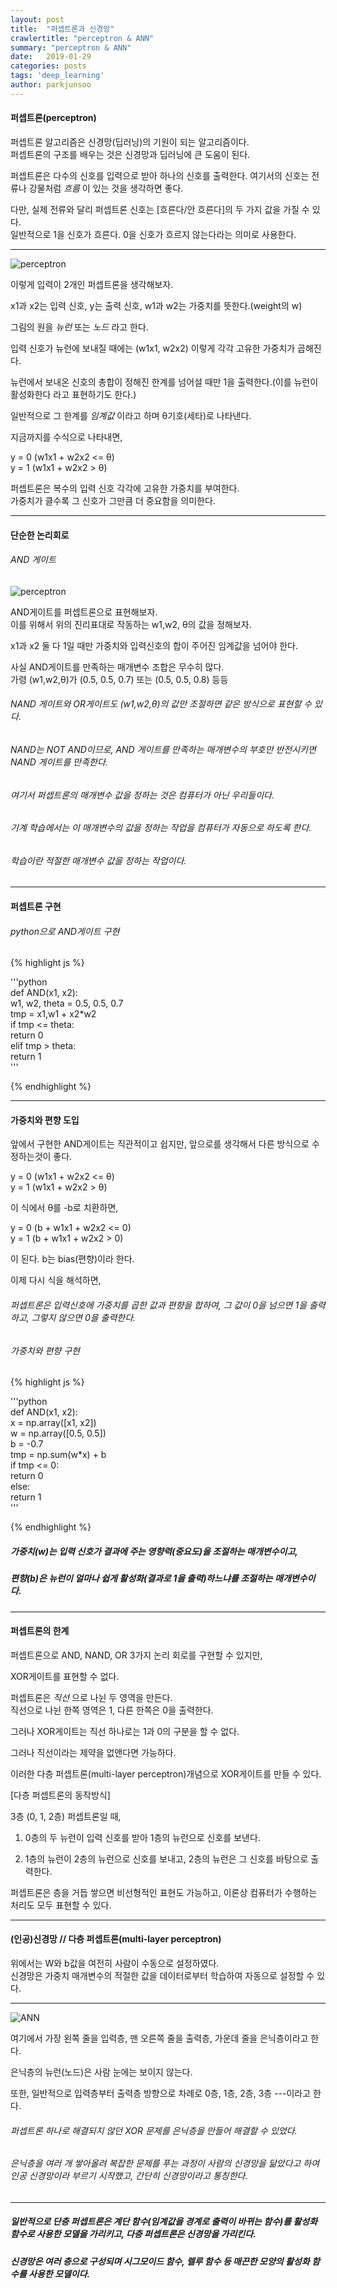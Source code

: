 ```yaml
---
layout: post
title:  "퍼셉트론과 신경망"
crawlertitle: "perceptron & ANN"
summary: "perceptron & ANN"
date:   2019-01-29
categories: posts
tags: 'deep_learning'
author: parkjunsoo
---
```


#### 퍼셉트론(perceptron)

퍼셉트론 알고리즘은 신경망(딥러닝)의 기원이 되는 알고리즘이다.  
퍼셉트론의 구조를 배우는 것은 신경망과 딥러닝에 큰 도움이 된다.  

퍼셉트론은 다수의 신호를 입력으로 받아 하나의 신호를 출력한다.
여기서의 신호는 전류나 강물처럼 _흐름_ 이 있는 것을 생각하면 좋다.

다만, 실제 전류와 달리 퍼셉트론 신호는 [흐른다/안 흐른다]의 두 가지 값을 가질 수 있다.  
일반적으로 1을 신호가 흐른다. 0을 신호가 흐르지 않는다라는 의미로 사용한다.

***

![perceptron](https://github.com/junsoofeb/junsoofeb.github.io/raw/master/assets/images/perceptron.png)

이렇게 입력이 2개인 퍼셉트론을 생각해보자.

x1과 x2는 입력 신호, y는 출력 신호, w1과 w2는 가중치를 뜻한다.(weight의 w)

그림의 원을 _뉴런_  또는 _노드_ 라고 한다.  

입력 신호가 뉴런에 보내질 때에는 (w1x1, w2x2) 이렇게 각각 고유한 가중치가 곱해진다.    

뉴런에서 보내온 신호의 총합이 정해진 한계를 넘어설 때만 1을 출력한다.(이를 뉴런이 활성화한다 라고 표현하기도 한다.)

일반적으로 그 한계를 _임계값_ 이라고 하며 θ기호(세타)로 나타낸다.

지금까지를 수식으로 나타내면,

y = 0 (w1x1 + w2x2 <= θ)  
y = 1 (w1x1 + w2x2 > θ)

퍼셉트론은 복수의 입력 신호 각각에 고유한 가중치를 부여한다.  
가중치가 클수록 그 신호가 그만큼 더 중요함을 의미한다.  

***

#### 단순한 논리회로

###### AND 게이트

![perceptron](https://github.com/junsoofeb/junsoofeb.github.io/raw/master/assets/images/AND.png)

AND게이트를 퍼셉트론으로 표현해보자.  
이를 위해서 위의 진리표대로 작동하는 w1,w2, θ의 값을 정해보자.

x1과 x2 둘 다 1일 때만 가중치와 입력신호의 합이 주어진 임계값을 넘어야 한다.


사실 AND게이트를 만족하는 매개변수 조합은 무수히 많다.  
가령 (w1,w2,θ)가 (0.5, 0.5, 0.7) 또는 (0.5, 0.5, 0.8) 등등

###### NAND 게이트와 OR게이트도 (w1,w2,θ)의 값만 조절하면 같은 방식으로 표현할 수 있다.

###### NAND는 NOT AND이므로, AND 게이트를 만족하는 매개변수의 부호만 반전시키면 NAND 게이트를 만족한다.

###### 여기서 퍼셉트론의 매개변수 값을 정하는 것은 컴퓨터가 아닌 우리들이다.

###### 기계 학습에서는 이 매개변수의 값을 정하는 작업을 컴퓨터가 자동으로 하도록 한다.

###### 학습이란 적절한 매개변수 값을 정하는 작업이다.

***

#### 퍼셉트론 구현

###### python으로 AND게이트 구현


{% highlight js %}

'''python  
def AND(x1, x2):  
    w1, w2, theta = 0.5, 0.5, 0.7  
    tmp = x1,w1 + x2*w2   
    if tmp <= theta:  
        return 0  
    elif tmp > theta:  
        return 1  
'''      

{% endhighlight %}

***

#### 가중치와 편향 도입

앞에서 구현한 AND게이트는 직관적이고 쉽지만, 앞으로를 생각해서 다른 방식으로 수정하는것이 좋다.

y = 0 (w1x1 + w2x2 <= θ)  
y = 1 (w1x1 + w2x2 > θ)

이 식에서 θ를 -b로 치환하면,

y = 0 (b + w1x1 + w2x2 <= 0)  
y = 1 (b + w1x1 + w2x2 > 0)

이 된다. b는 bias(편향)이라 한다.  

이제 다시 식을 해석하면,

###### 퍼셉트론은 입력신호에 가중치를 곱한 값과 편향을 합하여, 그 값이 0을 넘으면 1을 출력하고, 그렇지 않으면 0을 출력한다.


###### 가중치와 편향 구현


{% highlight js %}

'''python  
def AND(x1, x2):  
    x = np.array([x1, x2])  
    w = np.array([0.5, 0.5])  
    b = -0.7  
    tmp = np.sum(w*x) + b  
    if tmp <= 0:  
        return 0  
    else:  
        return 1  
'''      

{% endhighlight %}


##### 가중치(w)는 입력 신호가 결과에 주는 영향력(중요도)을 조절하는 매개변수이고,  
##### 편향(b)은 뉴런이 얼마나 쉽게 활성화(결과로 1을 출력)하느냐를 조절하는 매개변수이다.

***

#### 퍼셉트론의 한계

퍼셉트론으로 AND, NAND, OR 3가지 논리 회로를 구현할 수 있지만,

XOR게이트를 표현할 수 없다.

퍼셉트론은 _직선_ 으로 나뉜 두 영역을 만든다.  
직선으로 나뉜 한쪽 영역은 1, 다른 한쪽은 0을 출력한다.

그러나 XOR게이트는 직선 하나로는 1과 0의 구분을 할 수 없다.

그러나 직선이라는 제약을 없앤다면 가능하다.

이러한 다층 퍼셉트론(multi-layer perceptron)개념으로 XOR게이트를 만들 수 있다.

[다층 퍼셉트론의 동작방식]

3층 (0, 1, 2층) 퍼셉트론일 때,

1. 0층의 두 뉴런이 입력 신호를 받아 1층의 뉴런으로 신호를 보낸다.

2. 1층의 뉴런이 2층의 뉴런으로 신호를 보내고, 2층의 뉴런은 그 신호를 바탕으로 출력한다.


퍼셉트론은 층을 거듭 쌓으면 비선형적인 표현도 가능하고, 이론상 컴퓨터가 수행하는 처리도 모두 표현할 수 있다.

***

#### (인공)신경망 // 다층 퍼셉트론(multi-layer perceptron)

위에서는 W와 b값을 여전히 사람이 수동으로 설정하였다.  
신경망은 가중치 매개변수의 적절한 값을 데이터로부터 학습하여 자동으로 설정할 수 있다.

***

![ANN](https://github.com/junsoofeb/junsoofeb.github.io/raw/master/assets/images/ANN.png)

여기에서 가장 왼쪽 줄을 입력층, 맨 오른쪽 줄을 출력층, 가운데 줄을 은닉층이라고 한다.  

은닉층의 뉴런(노드)은 사람 눈에는 보이지 않는다.  

또한, 일반적으로 입력층부터 출력층 방향으로 차례로 0층, 1층, 2층, 3층 ---이라고 한다.  

###### 퍼셉트론 하나로 해결되지 않던 XOR 문제를 은닉층을 만들어 해결할 수 있었다.  
###### 은닉층을 여러 개 쌓아올려 복잡한 문제를 푸는 과정이 사람의 신경망을 닮았다고 하여 인공 신경망이라 부르기 시작했고, 간단히 신경망이라고 통칭한다.  
***

##### 일반적으로 단층 퍼셉트론은 계단 함수(임계값을 경계로 출력이 바뀌는 함수)를 활성화 함수로 사용한 모델을 가리키고, 다층 퍼셉트론은 신경망을 가리킨다.

##### 신경망은 여러 층으로 구성되며 시그모이드 함수, 렐루 함수 등 매끈한 모양의 활성화 함수를 사용한 모델이다.


